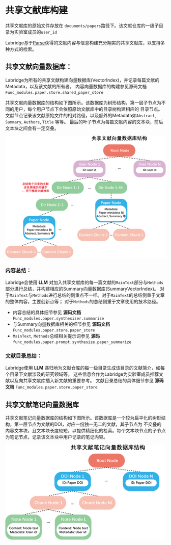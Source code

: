 # 共享文献库构建

共享文献库的原始文件存放在 `documents/papers`路径下。该文献仓库的一级子目录为实验室成员的`user_id`

Labridge基于[Parse](parse.md)获得的文献内容与信息构建充分翔实的共享文献库，以支持多种方式的检索。

## **共享文献向量数据库**：
Labridge为所有的共享文献构建向量数据库(VectorIndex)，并记录每篇文献的Metadata，以及该文献的所有者。
内容向量数据库的构建参见源码文档 `Func_modules.paper.store.shared_paper_store`

共享文献向量数据库的结构如下图所示。该数据库为树形结构，第一层子节点为不同的用户，每个用户节点下会依照原始文献库中的目录树构建相应的
目录节点。文献节点记录该文献原始文件的相对路径，以及额外的Metadata如`Abstract`, `Summary`, `Authors`, `Title` 等等。
最后的叶子节点为每篇文献内容的文本块，前后文本块之间会有一定交叠。

![共享文献库结构](../images/shared_papers_structure.png)

### **内容总结**：
Labridge会使用 **LLM** 对加入共享文献库的每一篇文献的`MainText`部分与`Methods`部分进行总结，并构建相应的Summary向量数据库(SummaryVectorIndex)。
对于`MainText`与`Methods`进行总结的侧重点不一样。对于`MainText`的总结侧重于文章的整体内容，主要创新点等；
对于`Methods`的总结侧重于文章使用的技术路径。

- 内容总结的具体细节参见 **源码文档** `Func_modules.paper.synthesizer.summarize`
- 与Summary向量数据库相关的细节参见 **源码文档** `Func_modules.paper.store.paper_store`
- `MainText`, `Methods`总结相关提示词参见 **源码** `func_modules.paper.prompt.synthesize.paper_summarize`

### **文献目录总结**：
Labridge使用 **LLM** 递归地为文献仓库的每一级目录生成该目录的文献简介，如每个目录下文献涉及的研究领域等。
这些信息会作为Labridge为实验室成员推荐文献以及向共享文献库插入新文献的重要参考。
文献目录总结的具体细节参见 **源码文档** `Func_modules.paper.store.paper_store`

## **共享文献笔记向量数据库**
共享文献笔记向量数据库的结构如下图所示。该数据库是一个较为扁平化的树形结构，第一层节点为文献的DOI，对应一份独一无二的文献，其子节点为
不交叠的内容文本块，且文本块长度较短，以提供精细化的检索。每个文本块节点的子节点为笔记节点，记录该文本块中用户记录的笔记内容。

![共享文献笔记库结构](../images/shared_papers_note.png)
